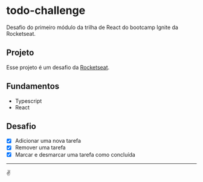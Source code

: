 # todo-challenge

Desafio do primeiro módulo da trilha de React do bootcamp Ignite da Rocketseat.

## Projeto

Esse projeto é um desafio da [Rocketseat](https://www.rocketseat.com.br/).

## Fundamentos

- Typescript
- React

## Desafio

- [x] Adicionar uma nova tarefa
- [x] Remover uma tarefa
- [x] Marcar e desmarcar uma tarefa como concluída

---

✌